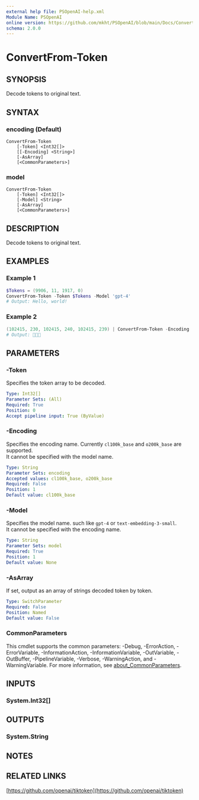 ```yaml
---
external help file: PSOpenAI-help.xml
Module Name: PSOpenAI
online version: https://github.com/mkht/PSOpenAI/blob/main/Docs/ConvertFrom-Token.md
schema: 2.0.0
---
```


# ConvertFrom-Token

## SYNOPSIS
Decode tokens to original text.

## SYNTAX

### encoding (Default)
```
ConvertFrom-Token
    [-Token] <Int32[]>
    [[-Encoding] <String>]
    [-AsArray]
    [<CommonParameters>]
```

### model
```
ConvertFrom-Token
    [-Token] <Int32[]>
    [-Model] <String>
    [-AsArray]
    [<CommonParameters>]
```

## DESCRIPTION
Decode tokens to original text.

## EXAMPLES

### Example 1
```powershell
$Tokens = (9906, 11, 1917, 0)
ConvertFrom-Token -Token $Tokens -Model 'gpt-4'
# Output: Hello, world!
```

### Example 2
```powershell
(102415, 230, 102415, 240, 102415, 239) | ConvertFrom-Token -Encoding 'o200k_base'
# Output: 🍈🍒🍑
```

## PARAMETERS
### -Token
Specifies the token array to be decoded.

```yaml
Type: Int32[]
Parameter Sets: (All)
Required: True
Position: 0
Accept pipeline input: True (ByValue)
```

### -Encoding
Specifies the encoding name. Currently `cl100k_base` and `o200k_base` are supported.  
It cannot be specified with the model name.

```yaml
Type: String
Parameter Sets: encoding
Accepted values: cl100k_base, o200k_base
Required: False
Position: 1
Default value: cl100k_base
```

### -Model
Specifies the model name. such like `gpt-4` or `text-embedding-3-small`.  
It cannot be specified with the encoding name.

```yaml
Type: String
Parameter Sets: model
Required: True
Position: 1
Default value: None
```

### -AsArray
If set, output as an array of strings decoded token by token.

```yaml
Type: SwitchParameter
Required: False
Position: Named
Default value: False
```

### CommonParameters
This cmdlet supports the common parameters: -Debug, -ErrorAction, -ErrorVariable, -InformationAction, -InformationVariable, -OutVariable, -OutBuffer, -PipelineVariable, -Verbose, -WarningAction, and -WarningVariable. For more information, see [about_CommonParameters](http://go.microsoft.com/fwlink/?LinkID=113216).

## INPUTS

### System.Int32[]

## OUTPUTS

### System.String

## NOTES

## RELATED LINKS
[https://github.com/openai/tiktoken](https://github.com/openai/tiktoken)
